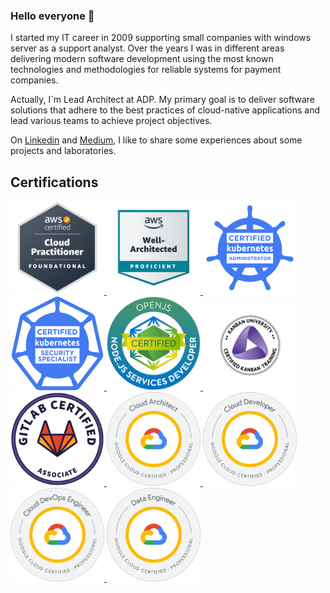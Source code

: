 ### Hello everyone 👋

I started my IT career in 2009 supporting small companies with windows server as a support analyst. Over the years I was in different areas delivering modern software development using the most known technologies and methodologies for reliable systems for payment companies.

Actually, I`m Lead Architect at ADP. My primary goal is to deliver software solutions that adhere to the best practices of cloud-native applications and lead various teams to achieve project objectives.

On [Linkedin](https://www.linkedin.com/in/americoleonardo/) and [Medium](https://leonardoamerico.medium.com/), I like to share some experiences about some projects and laboratories.

## Certifications


<a href="https://www.credly.com/earner/earned/badge/a6d78f3c-7d8b-4dc6-ab68-32d13751009e" target="_blank" title="Certified Kubernetes Administrator">
  <img src="https://github.com/americoleonardo/badges/blob/main/aws-cloud-practitioner.png" alt="AWS - Cloud practitioner" width="150">
</a>
<a href="https://www.credly.com/earner/earned/badge/88571a74-4f85-4665-a250-c9512b66f34f" target="_blank" title="Well Architected Proficient">
  <img src="https://github.com/americoleonardo/badges/blob/main/well-architected.png" alt="AWS - Well Architected Proficient" width="150">
</a>
<a href="https://www.credly.com/badges/5b2ff4fc-abdc-4820-a094-d203906e3d3f" target="_blank" title="Certified Kubernetes Administrator">
  <img src="https://github.com/americoleonardo/badges/blob/main/cka.png" alt="Certified Kubernetes Administrator" width="150">
</a>
<a href="https://www.credly.com/earner/earned/badge/01770fb2-8abc-4df5-b5ba-295444a77454" target="_blank" title="Certified Kubernetes Security Specialist">
  <img src="https://github.com/americoleonardo/badges/blob/main/cks.png" alt="Certified Kubernetes Administrator" width="150">
</a>
<a href="https://www.credly.com/badges/2f3a35ea-340b-4b65-9c19-766aa3fa1b6f" target="_blank" title="OpenJS Node.js Services Developer">
  <img src="https://github.com/americoleonardo/badges/blob/main/jsnsd.png" alt="OpenJS Node.js Services Developer" width="150">
</a>
<a href="https://edu.kanban.university/user/68722" target="_blank" title="Kanban System Design - KMP I">
  <img src="https://github.com/americoleonardo/badges/blob/main/ksd-kmp1.png" alt="Kanban System Design - KMP I" width="150">
</a>
<a href="https://badgr.com/public/assertions/-a_c9lHbQaexUybQgeliFw?identity__email=leonardoakeisman@gmail.com" target="_blank" title="Gitlab Certified Associate">
  <img src="https://github.com/americoleonardo/badges/blob/main/gitlab-associate.png" alt="Gitlab Certified Associate" width="150">
</a>
</a>
  <a href="https://www.credly.com/earner/earned/badge/77a21cb5-714b-4526-a026-072d426ea28f" target="_blank" title="Google Cloud Certified - Professional Cloud Architect">
  <img src="https://github.com/americoleonardo/badges/blob/main/gcp-cloud-architect.png" alt="Google Cloud Certified - Professional Cloud Architect" width="150">
</a>
</a>
  <a href="https://www.credly.com/earner/earned/badge/cb8edc03-0924-417f-8c54-b0ea38cb0e4c" target="_blank" title="Google Cloud Certified - Professional Cloud Developer">
  <img src="https://github.com/americoleonardo/badges/blob/main/gcp-cloud-developer.png" alt="Google Cloud Certified - Professional Cloud Developer" width="150">
</a>
</a>
  <a href="https://www.credly.com/earner/earned/badge/2fab4940-210f-4cbf-b038-d12fbe224f3f" target="_blank" title="Google Cloud Certified - Professional Cloud DevOps Engineer">
  <img src="https://github.com/americoleonardo/badges/blob/main/gcp-devops-engineer.png" alt="Google Cloud Certified - Professional Cloud DevOps Engineer" width="150">
</a>

</a>
  <a href="https://www.credly.com/earner/earned/badge/162d2b33-8114-43c8-95f8-fca9894acb6e" target="_blank" title="Google Cloud Certified - Professional Cloud Data Engineer">
  <img src="https://github.com/americoleonardo/badges/blob/main/gcp-data-engineer.png" alt="Google Cloud Certified - Professional Cloud Data Engineer" width="150">
</a>
